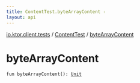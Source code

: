 ```yaml
---
title: ContentTest.byteArrayContent - 
layout: api
---
```


<div class='api-docs-breadcrumbs'><a href="../index.html">io.ktor.client.tests</a> / <a href="index.html">ContentTest</a> / <a href="./byte-array-content.html">byteArrayContent</a></div>

# byteArrayContent

<div class="signature"><code><span class="keyword">fun </span><span class="identifier">byteArrayContent</span><span class="symbol">(</span><span class="symbol">)</span><span class="symbol">: </span><a href="https://kotlinlang.org/api/latest/jvm/stdlib/kotlin/-unit/index.html"><span class="identifier">Unit</span></a></code></div>
